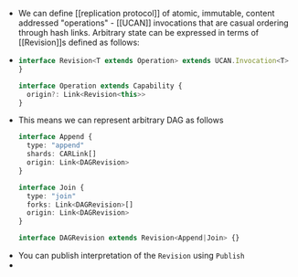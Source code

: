 - We can define [[replication protocol]] of atomic, immutable, content addressed "operations" - [[UCAN]] invocations that are casual ordering through hash links. Arbitrary state can be expressed in terms of [[Revision]]s defined as follows:
- ```ts
  interface Revision<T extends Operation> extends UCAN.Invocation<T> {
  }
  
  interface Operation extends Capability {
    origin?: Link<Revision<this>>
  }
  ```
- This means we can represent arbitrary DAG as follows
  ```ts
  interface Append {
    type: "append"
    shards: CARLink[]
    origin: Link<DAGRevision>
  }
  
  interface Join {
    type: "join"
    forks: Link<DAGRevision>[]
    origin: Link<DAGRevision>
  }
  
  interface DAGRevision extends Revision<Append|Join> {}
  ```
- You can publish interpretation of the `Revision` using `Publish`
-